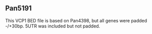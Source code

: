 ## Pan5191
This VCP1 BED file is based on Pan4398, but all genes were padded -/+30bp. 5UTR was included but not padded.

